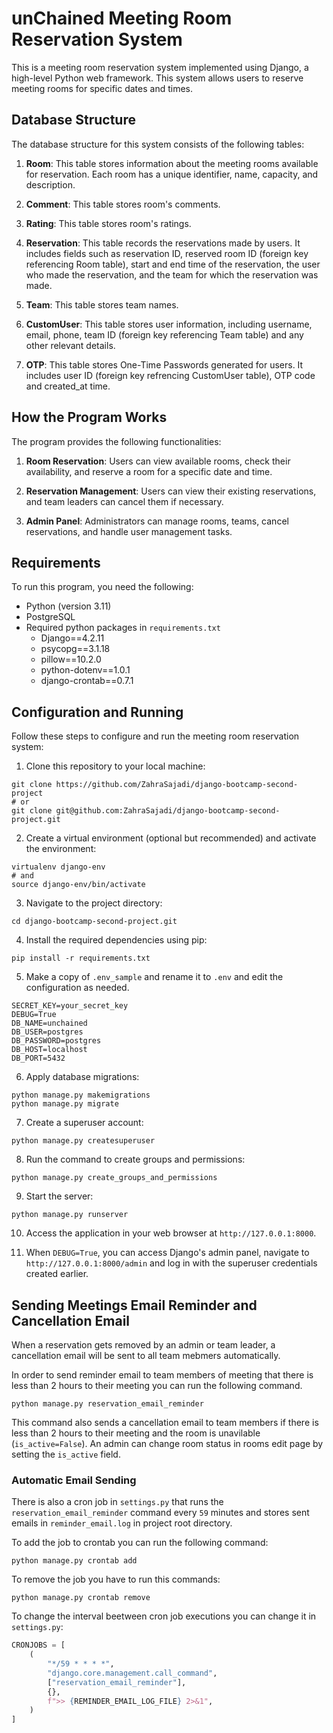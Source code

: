 # unChained Meeting Room Reservation System

This is a meeting room reservation system implemented using Django, a high-level Python web framework. This system allows users to reserve meeting rooms for specific dates and times.

## Database Structure

The database structure for this system consists of the following tables:

1. **Room**: This table stores information about the meeting rooms available for reservation. Each room has a unique identifier, name, capacity, and description.

2. **Comment**: This table stores room's comments.

3. **Rating**: This table stores room's ratings.

4. **Reservation**: This table records the reservations made by users. It includes fields such as reservation ID, reserved room ID (foreign key referencing Room table), start and end time of the reservation, the user who made the reservation, and the team for which the reservation was made.

5. **Team**: This table stores team names.

6. **CustomUser**: This table stores user information, including username, email, phone, team ID (foreign key referencing Team table) and any other relevant details.

7. **OTP**: This table stores One-Time Passwords generated for users. It includes user ID (foreign key refrencing CustomUser table), OTP code and created_at time.

## How the Program Works

The program provides the following functionalities:

1. **Room Reservation**: Users can view available rooms, check their availability, and reserve a room for a specific date and time.

2. **Reservation Management**: Users can view their existing reservations, and team leaders can cancel them if necessary.

3. **Admin Panel**: Administrators can manage rooms, teams, cancel reservations, and handle user management tasks.

## Requirements

To run this program, you need the following:
- Python (version 3.11)
- PostgreSQL
- Required python packages in `requirements.txt`
    - Django==4.2.11
    - psycopg==3.1.18
    - pillow==10.2.0
    - python-dotenv==1.0.1
    - django-crontab==0.7.1

## Configuration and Running

Follow these steps to configure and run the meeting room reservation system:

1. Clone this repository to your local machine:

```shell
git clone https://github.com/ZahraSajadi/django-bootcamp-second-project
# or
git clone git@github.com:ZahraSajadi/django-bootcamp-second-project.git
```
2. Create a virtual environment (optional but recommended) and activate the environment:

```shell
virtualenv django-env
# and
source django-env/bin/activate
```

3. Navigate to the project directory:
```shell
cd django-bootcamp-second-project.git
```

4. Install the required dependencies using pip:
```shell
pip install -r requirements.txt
```


5. Make a copy of `.env_sample` and rename it to `.env` and edit the configuration as needed.
```env
SECRET_KEY=your_secret_key
DEBUG=True
DB_NAME=unchained
DB_USER=postgres
DB_PASSWORD=postgres
DB_HOST=localhost
DB_PORT=5432

```
6. Apply database migrations:
```shell
python manage.py makemigrations
python manage.py migrate
```


7. Create a superuser account:
```shell
python manage.py createsuperuser
```

8. Run the command to create groups and permissions:
```shell
python manage.py create_groups_and_permissions
```
9. Start the server:
```
python manage.py runserver
```


10. Access the application in your web browser at `http://127.0.0.1:8000`.

11. When `DEBUG=True`, you can access Django's admin panel, navigate to `http://127.0.0.1:8000/admin` and log in with the superuser credentials created earlier.


## Sending Meetings Email Reminder and Cancellation Email

When a reservation gets removed by an admin or team leader, a cancellation email will be sent to all team mebmers automatically.

In order to send reminder email to team members of meeting that there is less than 2 hours to their meeting you can run the following command.

```shell
python manage.py reservation_email_reminder
```

This command also sends a cancellation email to team members if there is less than 2 hours to their meeting and the room is unavilable (`is_active=False`). An admin can change room status in rooms edit page by setting the `is_active` field.

### Automatic Email Sending
There is also a cron job in `settings.py` that runs the `reservation_email_reminder` command every `59` minutes and stores sent emails in `reminder_email.log` in project root directory.

To add the job to crontab you can run the following command:
```shell
python manage.py crontab add
```
To remove the job you have to run this commands:
```shell
python manage.py crontab remove
```

To change the interval beetween cron job executions you can change it in `settings.py`:
```python
CRONJOBS = [
    (
        "*/59 * * * *",
        "django.core.management.call_command",
        ["reservation_email_reminder"],
        {},
        f">> {REMINDER_EMAIL_LOG_FILE} 2>&1",
    )
]
```
